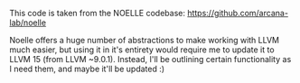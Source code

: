 This code is taken from the NOELLE codebase: https://github.com/arcana-lab/noelle

Noelle offers a huge number of abstractions to make working with LLVM much easier, but using it in it's entirety would require me to update it to LLVM 15 (from LLVM ~9.0.1). Instead, I'll be outlining certain functionality as I need them, and maybe it'll be updated :)